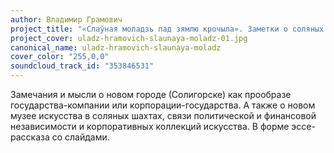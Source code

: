 ```yaml
---
author: Владимир Грамович
project_title: "«Слаўная моладзь пад зямлю крочыла». Заметки о соляных штольнях как музеях корпорации-государства"
project_cover: uladz-hramovich-slaunaya-moladz-01.jpg
canonical_name: uladz-hramovich-slaunaya-moladz
cover_color: "255,0,0"
soundcloud_track_id: "353846531"
---
```


Замечания и мысли о новом городе (Солигорске) как прообразе государства-компании или корпорации-государства. А также о новом музее искусства в соляных шахтах, связи политической и финансовой независимости и корпоративных коллекций искусства.
В форме эссе-рассказа со слайдами.